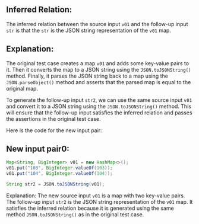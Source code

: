## Inferred Relation:
The inferred relation between the source input `v01` and the follow-up input `str` is that the `str` is the JSON string representation of the `v01` map.

## Explanation:
The original test case creates a map `v01` and adds some key-value pairs to it. Then it converts the map to a JSON string using the `JSON.toJSONString()` method. Finally, it parses the JSON string back to a map using the `JSON.parseObject()` method and asserts that the parsed map is equal to the original map.

To generate the follow-up input `str2`, we can use the same source input `v01` and convert it to a JSON string using the `JSON.toJSONString()` method. This will ensure that the follow-up input satisfies the inferred relation and passes the assertions in the original test case.

Here is the code for the new input pair:

## New input pair0:
```java
Map<String, BigInteger> v01 = new HashMap<>();
v01.put("103", BigInteger.valueOf(103));
v01.put("104", BigInteger.valueOf(104));

String str2 = JSON.toJSONString(v01);
```

Explanation: The new source input `v01` is a map with two key-value pairs. The follow-up input `str2` is the JSON string representation of the `v01` map. It satisfies the inferred relation because it is generated using the same method `JSON.toJSONString()` as in the original test case.
